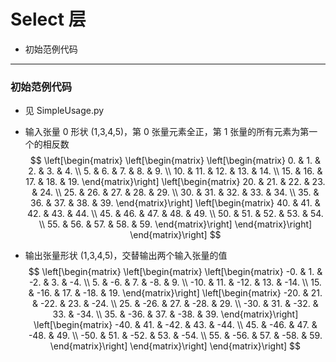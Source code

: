 # Select 层
+ 初始范例代码

---
### 初始范例代码
+ 见 SimpleUsage.py

+ 输入张量 0 形状 (1,3,4,5)，第 0 张量元素全正，第 1 张量的所有元素为第一个的相反数
$$
\left[\begin{matrix}
    \left[\begin{matrix}
        \left[\begin{matrix}
             0. &  1. &  2. &  3. &  4. \\
             5. &  6. &  7. &  8. &  9. \\
            10. & 11. & 12. & 13. & 14. \\
            15. & 16. & 17. & 18. & 19.
        \end{matrix}\right]
        \left[\begin{matrix}
            20. & 21. & 22. & 23. & 24. \\
            25. & 26. & 27. & 28. & 29. \\
            30. & 31. & 32. & 33. & 34. \\
            35. & 36. & 37. & 38. & 39.
        \end{matrix}\right]
        \left[\begin{matrix}
            40. & 41. & 42. & 43. & 44. \\
            45. & 46. & 47. & 48. & 49. \\
            50. & 51. & 52. & 53. & 54. \\
            55. & 56. & 57. & 58. & 59.
        \end{matrix}\right]
    \end{matrix}\right]
\end{matrix}\right]
$$

+ 输出张量形状 (1,3,4,5)，交替输出两个输入张量的值
$$
\left[\begin{matrix}
    \left[\begin{matrix}
        \left[\begin{matrix}
             -0. &   1. &  -2. &   3. &  -4. \\
              5. &  -6. &   7. &  -8. &   9. \\
            -10. &  11. & -12. &  13. & -14. \\
             15. & -16. &  17. & -18. &  19.
        \end{matrix}\right]
        \left[\begin{matrix}
            -20. &  21. & -22. &  23. & -24. \\
             25. & -26. &  27. & -28. &  29. \\
            -30. &  31. & -32. &  33. & -34. \\
             35. & -36. &  37. & -38. &  39.
        \end{matrix}\right]
        \left[\begin{matrix}
            -40. &  41. & -42. &  43. & -44. \\
             45. & -46. &  47. & -48. &  49. \\
            -50. &  51. & -52. &  53. & -54. \\
             55. & -56. &  57. & -58. &  59.
        \end{matrix}\right]
    \end{matrix}\right]
\end{matrix}\right]
$$